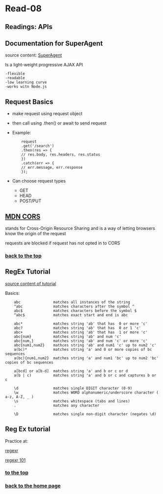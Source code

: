 # Read-08

## Readings: APIs

## Documentation for SuperAgent

source content: [SuperAgent](https://visionmedia.github.io/superagent/)

Is a light-weight progressive AJAX API

    -flexible
    -readable
    -low learning curve
    -works witn Node.js

## Request Basics

- make request using request object

- then call using .then() or await to send request
  
- Example:

          request
          .get('/search')
          .then(res => {
          // res.body, res.headers, res.status
          })
          .catch(err => {
          // err.message, err.response
          });

- Can choose request types
  - GET
  - HEAD
  - POST/PUT

## [MDN CORS](https://developer.mozilla.org/en-US/docs/Web/HTTP/CORS)

stands for Cross-Origin Resource Sharing and is a way of letting browsers know the origin of the request

requests are blocked if request has not opted in to CORS

### [back to the top](#-Read-08)

## RegEx Tutorial

[source content of tutorial](https://medium.com/factory-mind/regex-tutorial-a-simple-cheatsheet-by-examples-649dc1c3f285)


Basics:

        abc               matches all instances of the string
        ^abc              matches characters after the symbol ^
        abc$              matches characters before the symbol $
        ^abc$             matches exact start and end is abc

        abc*              matches string 'ab' that has  0 or more 'c'
        abc?              matches string 'ab' that has  0 or 1 'c'
        abc+              matches string 'ab' that has  1 or more 'c'
        abc{num}          matches string 'ab' and num 'c'
        abc{num,}         matches string 'ab' and num 'c' or more 'c'
        abc{num1,num2}    mathces string 'ab' and num1 'c' up to num2 'c'
        a(bc)*            matches string 'a' and 0 or more copies of bc sequences
        a(bc){num1,num2}  matches string 'a' and num1 'bc' up to num2 'bc' copies of bc sequences

        a[bcd] or a[b-d]  matches string 'a' and b or c or d
        a(b | c)          matches string 'a' and b or c and captures b or c 

        \d                matches single DIGIT character (0-9)
        \w                matches WORD alphanumeric/underscore character ( a-z, A-Z, _ )
        \s                matches whitespace (tabs and lines)
        .                 matches any character

        \D                matches single non-digit character (negates \d)

## Reg Ex tutorial

Practice at:

[regexr](https://regexr.com/)

[regexr 101](https://regex101.com/)

### [to the top](#-Read-08)

### [back to the home page](/README.md)
